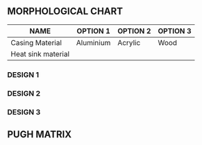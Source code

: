 ## MORPHOLOGICAL CHART
|NAME|OPTION 1|OPTION 2|OPTION 3|
|----|--------|--------|--------|
|Casing Material|Aluminium|Acrylic|Wood|
|Heat sink material|

### DESIGN 1


### DESIGN 2


### DESIGN 3


## PUGH MATRIX
